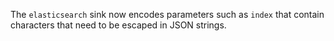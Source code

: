 The `elasticsearch` sink now encodes parameters such as `index` that contain characters that need to
be escaped in JSON strings.
